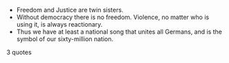  - Freedom and Justice are twin sisters.
 - Without democracy there is no freedom. Violence, no matter who is using it, is always reactionary.
 - Thus we have at least a national song that unites all Germans, and is the symbol of our sixty-million nation.

3 quotes